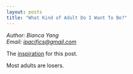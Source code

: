 ```yaml
---
layout: posts
title: "What Kind of Adult Do I Want To Be?"
---
```

*Author: Bianca Yang*<br>
*Email: <a href="mailto:ipacifics@gmail.com?subject=Hello from the XDRT Blog">ipacifics@gmail.com</a>*<br>

The
[inspiration](https://www.reddit.com/r/AskReddit/comments/1z2s2c/what_is_the_most_shitty_thing_about_becoming_an/) for this post.

Most adults are losers.
